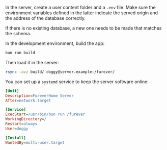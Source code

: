 In the server, create a user content folder and a `.env` file. Make sure the
environment variables defined in the latter indicate the served origin and the
address of the database correctly.

If there is no existing database, a new one needs to be made that matches the
schema.

In the development environment, build the app:

```sh
bun run build
```

Then load it in the server:

```sh
rsync -avz build/ doggy@server.example:/furever/
```

<!-- /home/santi/fur/furever/ -->

You can set up a `systemd` service to keep the server software online:

```ini
[Unit]
Description=FureverHome Server
After=network.target

[Service]
ExecStart=/usr/bin/bun run /furever
WorkingDirectory=/
Restart=always
User=doggy

[Install]
WantedBy=multi-user.target
```
